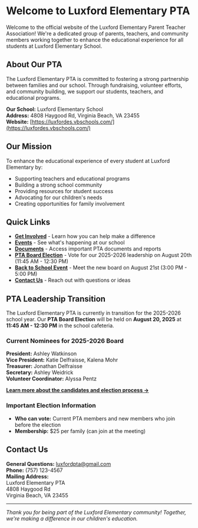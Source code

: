# Welcome to Luxford Elementary PTA

Welcome to the official website of the Luxford Elementary Parent Teacher Association! We're a dedicated group of parents, teachers, and community members working together to enhance the educational experience for all students at Luxford Elementary School.

## About Our PTA

The Luxford Elementary PTA is committed to fostering a strong partnership between families and our school. Through fundraising, volunteer efforts, and community building, we support our students, teachers, and educational programs.

**Our School:** Luxford Elementary School  
**Address:** 4808 Haygood Rd, Virginia Beach, VA 23455  
**Website:** [https://luxfordes.vbschools.com/](https://luxfordes.vbschools.com/)

## Our Mission

To enhance the educational experience of every student at Luxford Elementary by:
- Supporting teachers and educational programs
- Building a strong school community
- Providing resources for student success
- Advocating for our children's needs
- Creating opportunities for family involvement

## Quick Links

- **[Get Involved](get-involved.md)** - Learn how you can help make a difference
- **[Events](events/list.md)** - See what's happening at our school
- **[Documents](documents.md)** - Access important PTA documents and reports
- **[PTA Board Election](events/pta-board-election.md)** - Vote for our 2025-2026 leadership on August 20th (11:45 AM - 12:30 PM)
- **[Back to School Event](events/back-to-school-night.md)** - Meet the new board on August 21st (3:00 PM - 5:00 PM)
- **[Contact Us](#contact-us)** - Reach out with questions or ideas

## PTA Leadership Transition

The Luxford Elementary PTA is currently in transition for the 2025-2026 school year. Our **PTA Board Election** will be held on **August 20, 2025** at **11:45 AM - 12:30 PM** in the school cafeteria.

### Current Nominees for 2025-2026 Board

**President:** Ashley Watkinson  
**Vice President:** Katie Delfraisse, Kalena Mohr  
**Treasurer:** Jonathan Delfraisse  
**Secretary:** Ashley Weidrick  
**Volunteer Coordinator:** Alyssa Pentz

**[Learn more about the candidates and election process →](events/pta-board-election.md)**

### Important Election Information
- **Who can vote:** Current PTA members and new members who join before the election
- **Membership:** $25 per family (can join at the meeting)


## Contact Us

**General Questions:** [luxfordpta@gmail.com](mailto:luxfordpta@gmail.com)  
**Phone:** (757) 123-4567  
**Mailing Address:**  
Luxford Elementary PTA  
4808 Haygood Rd  
Virginia Beach, VA 23455

---

*Thank you for being part of the Luxford Elementary community! Together, we're making a difference in our children's education.*
